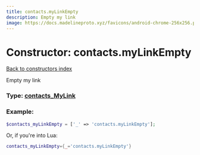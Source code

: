 ```yaml
---
title: contacts.myLinkEmpty
description: Empty my link
image: https://docs.madelineproto.xyz/favicons/android-chrome-256x256.png
---
```

# Constructor: contacts.myLinkEmpty  
[Back to constructors index](index.md)



Empty my link




### Type: [contacts\_MyLink](../types/contacts_MyLink.md)


### Example:

```php
$contacts_myLinkEmpty = ['_' => 'contacts.myLinkEmpty'];
```  


Or, if you're into Lua:

```lua
contacts_myLinkEmpty={_='contacts.myLinkEmpty'}

```


